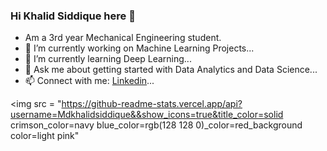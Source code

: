 ### Hi Khalid Siddique here 👋


- Am a 3rd year Mechanical Engineering student.
- 🔭 I’m currently working on Machine Learning Projects...
- 🌱 I’m currently learning Deep Learning...
- 💬 Ask me about getting started with Data Analytics and Data Science...
- 📫 Connect with me: [Linkedin](https://www.linkedin.com/in/md-khalid-siddique/)...</style>

<img src = "https://github-readme-stats.vercel.app/api?username=Mdkhalidsiddique&&show_icons=true&title_color=solid crimson_color=navy blue_color=rgb(128 128 0)_color=red_background color=light pink"

